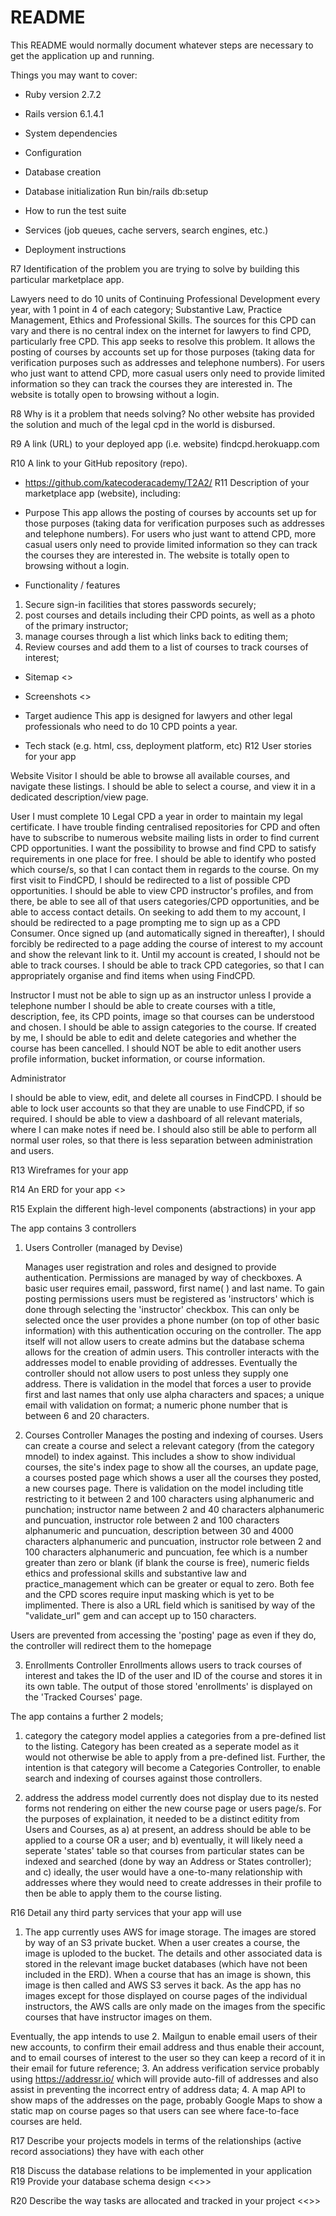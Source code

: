# README

This README would normally document whatever steps are necessary to get the
application up and running.

Things you may want to cover:

* Ruby version
2.7.2
* Rails version
6.1.4.1

* System dependencies


* Configuration

* Database creation

* Database initialization
Run bin/rails db:setup

* How to run the test suite

* Services (job queues, cache servers, search engines, etc.)

* Deployment instructions



R7	Identification of the problem you are trying to solve by building this particular marketplace app.

Lawyers need to do 10 units of Continuing Professional Development every year, with 1 point in 4 of each category; Substantive Law, Practice Management, Ethics and Professional Skills. 
The sources for this CPD can vary and there is no central index on the internet for lawyers to find CPD, particularly free CPD. 
This app seeks to resolve this problem. It allows the posting of courses by accounts set up for those purposes (taking data for verification purposes such as addresses and telephone numbers). 
For users who just want to attend CPD, more casual users only need to provide limited information so they can track the courses they are interested in. The website is totally open to browsing without a login.


R8	Why is it a problem that needs solving?
No other website has provided the solution and much of the legal cpd in the world is disbursed.


R9	A link (URL) to your deployed app (i.e. website)
findcpd.herokuapp.com


R10	A link to your GitHub repository (repo).
- https://github.com/katecoderacademy/T2A2/
R11	Description of your marketplace app (website), including:
- Purpose
This app  allows the posting of courses by accounts set up for those purposes (taking data for verification purposes such as addresses and telephone numbers). 
For users who just want to attend CPD, more casual users only need to provide limited information so they can track the courses they are interested in. The website is totally open to browsing without a login.

- Functionality / features
1. Secure sign-in facilities that stores passwords securely;
1. post courses and details including their CPD points, as well as a photo of the primary instructor;
2. manage courses through a list which links back to editing them;
3. Review courses and add them to a list of courses to track courses of interest; 

- Sitemap
<<insert sitemap>>

- Screenshots
<<insert screenshots>>

- Target audience
This app is designed for lawyers and other legal professionals who need to do 10 CPD points a year.

- Tech stack (e.g. html, css, deployment platform, etc)
R12	User stories for your app

Website Visitor
I should be able to browse all available courses, and navigate these listings. 
I should be able to select a course, and view it in a dedicated description/view page.

User
I must complete 10 Legal CPD a year in order to maintain my legal certificate. 
I have trouble finding centralised repositories for CPD and often have to subscribe to numerous website mailing lists in order to find current CPD opportunities. 
I want the possibility to browse and find CPD to satisfy requirements in one place for free. I should be able to identify who posted which course/s, so that I can contact them in regards to the course.
On my first visit to FindCPD, I should be redirected to a list of possible CPD opportunities. I should be able to view CPD instructor's profiles, and from there, be able to see all of that users categories/CPD opportunities, and be able to access contact details. 
On seeking to add them to my account, I should be redirected to a page prompting me to sign up as a CPD Consumer. 
Once signed up (and automatically signed in thereafter), I should forcibly be redirected to a page adding the course of interest to my account and show the relevant link to it. 
Until my account is created, I should not be able to track courses. I should be able to track CPD categories, so that I can appropriately organise and find items when using FindCPD.

Instructor
I must not be able to sign up as an instructor unless I provide a telephone number I should be able to create courses with a title, description, fee, its CPD points, image so that courses can be understood and chosen. 
I should be able to assign categories to the course. 
If created by me, I should be able to edit and delete categories and whether the course has been cancelled. I should NOT be able to edit another users profile information, bucket information, or course information.


Administrator

I should be able to view, edit, and delete all courses in FindCPD.
I should be able to lock user accounts so that they are unable to use FindCPD, if so required. I should be able to view a dashboard of all relevant materials, where I can make notes if need be. 
I should also still be able to perform all normal user roles, so that there is less separation between administration and users.





R13	Wireframes for your app

R14	An ERD for your app
<<Insert ERD>>

R15	Explain the different high-level components (abstractions) in your app

The app contains 3 controllers
1. Users Controller (managed by Devise)
    
    Manages user registration and roles and designed to provide authentication. Permissions are managed by way of checkboxes. 
    A basic user requires email, password, first name( ) and last name.
    To gain posting permissions users must be registered as 'instructors' which is done through selecting the 'instructor' checkbox. This can only be selected once the user provides a phone number (on top of other basic information) with this authentication occuring on the controller. 
    The app itself will not allow users to create admins but the database schema allows for the creation of admin users.
    This controller interacts with the addresses model to enable providing of addresses. Eventually the controller should not allow users to post unless they supply one address. 
    There is validation in the model that forces a user to provide first and last names that only use alpha characters and spaces; a unique email with validation on format; a numeric phone number that is between 6 and 20 characters.
    
    
2. Courses Controller
    Manages the posting and indexing of courses. Users can create a course and select a relevant category (from the category mnodel) to index against. This includes a show to show individual courses, the site's index page to show all the courses, an update page, a courses posted page which shows a user all the courses they posted, a new courses page.
    There is validation on the model including title restricting to it between 2 and 100 characters using alphanumeric and punchation; instructor name between 2 and 40 characters alphanumeric and puncuation, instructor role between 2 and 100 characters alphanumeric and puncuation, description between 30 and 4000 characters alphanumeric and puncuation, instructor role between 2 and 100 characters alphanumeric and puncuation, fee which is a number greater than zero or blank (if blank the course is free), numeric fields ethics and professional skills and substantive law and practice_management which can be greater or equal to zero. Both fee and the CPD scores require input masking which is yet to be implimented.  There is also a URL field which is sanitised by way of the "validate_url" gem and can accept up to 150 characters.

Users are prevented from accessing the 'posting' page as even if they do, the controller will redirect them to the homepage


3. Enrollments Controller
    Enrollments allows users to track courses of interest and takes the ID of the user and ID of the course and stores it in its own table. The output of those stored 'enrollments' is displayed on the 'Tracked Courses' page. 

The app contains a further 2 models;

1. category
the category model applies a categories from a pre-defined list to the listing. Category has been created as a seperate model as it would not otherwise be able to apply from a pre-defined list. Further, the intention is that category will become a Categories Controller, to enable search and indexing of courses against those controllers.

2. address
the address model currently does not display due to its nested forms not rendering on either the new course page or users page/s. For the purposes of explaination, it needed to be a distinct editity from Users and Courses, as 
a) at present, an address should be able to be applied to a course OR a user; and
b) eventually, it will likely need a seperate 'states' table so that courses from particular states can be indexed and searched (done by way an Address or States controller); and
c) ideally, the user would have a one-to-many relationship with addresses where they would need to create addresses in their profile to then be able to apply them to the course listing. 

R16	Detail any third party services that your app will use
1. The app currently uses AWS for image storage. The images are stored by way of an S3 private bucket. When a user creates a course, the image is uploded to the bucket. The details and other associated data is stored in the relevant image bucket databases (which have not been included in the ERD). When a course that has an image is shown, this image is then called and AWS S3 serves it back. As the app has no images except for those displayed on course pages of the individual instructors, the AWS calls are only made on the images from the specific courses that have instructor images on them.

Eventually, the app intends to use
2. Mailgun to enable email users of their new accounts, to confirm their email address and thus enable their account, and to email courses of interest to the user so they can keep a record of it in their email for future reference;
3. An address verification service probably using https://addressr.io/ which will provide auto-fill of addresses and also assist in preventing the incorrect entry of address data;
4. A map API to show maps of the addresses on the page, probably Google Maps to show a static map on course pages so that users can see where face-to-face courses are held.


R17	Describe your projects models in terms of the relationships (active record associations) they have with each other



R18	Discuss the database relations to be implemented in your application
R19	Provide your database schema design
<<<INSERT PICTURE>>>


R20	Describe the way tasks are allocated and tracked in your project
<<<INSERT LINK>>>
